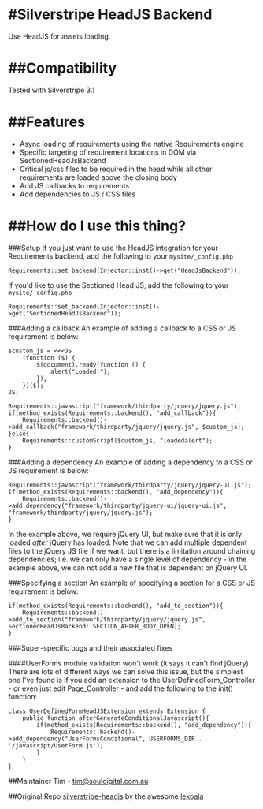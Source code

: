 #Silverstripe HeadJS Backend
==================
Use HeadJS for assets loading.

##Compatibility
==================
Tested with Silverstripe 3.1

##Features
==================
- Async loading of requirements using the native Requirements engine
- Specific targeting of requirement locations in DOM via SectionedHeadJsBackend
- Critical js/css files to be required in the head while all other requirements are loaded above the closing body 
- Add JS callbacks to requirements
- Add dependencies to JS / CSS files 


##How do I use this thing?
==================

###Setup
If you just want to use the HeadJS integration for your Requirements backend, add the following to your `mysite/_config.php`

`Requirements::set_backend(Injector::inst()->get("HeadJsBackend"));`

If you'd like to use the Sectioned Head JS, add the following to your `mysite/_config.php`

`Requirements::set_backend(Injector::inst()->get("SectionedHeadJsBackend"));`

###Adding a callback
An example of adding a callback to a CSS or JS requirement is below:

```
$custom_js = <<<JS
    (function ($) {
        $(document).ready(function () {
            alert("Loaded!");
        });
    })($);
JS;

Requirements::javascript("framework/thirdparty/jquery/jquery.js");
if(method_exists(Requirements::backend(), "add_callback")){
    Requirements::backend()->add_callback("framework/thirdparty/jquery/jquery.js", $custom_js);
}else{
    Requirements::customScript($custom_js, "loadedalert");
}
```

###Adding a dependency
An example of adding a dependency to a CSS or JS requirement is below:

``` 
Requirements::javascript("framework/thirdparty/jquery/jquery-ui.js");
if(method_exists(Requirements::backend(), "add_dependency")){
    Requirements::backend()->add_dependency("framework/thirdparty/jquery-ui/jquery-ui.js", "framework/thirdparty/jquery/jquery.js");
} 
```

In the example above, we require jQuery UI, but make sure that it is only loaded _after_ jQuery has loaded. Note that we can add multiple dependent files to the jQuery JS file if we want, but there is a limitation around chaining dependencies; i.e. we can only have a single level of dependency - in the example above, we can not add a new file that is dependent on jQuery UI. 


###Specifying a section
An example of specifying a section for a CSS or JS requirement is below:

```
if(method_exists(Requirements::backend(), "add_to_section")){
    Requirements::backend()->add_to_section("framework/thirdparty/jquery/jquery.js", SectionedHeadJsBackend::SECTION_AFTER_BODY_OPEN);
}
```

###Super-specific bugs and their associated fixes

####UserForms module validation won't work (it says it can't find jQuery)
There are lots of different ways we can solve this issue, but the simplest one I've found is if you add an extension to the UserDefinedForm_Controller - or even just edit Page_Controller - and add the following to the init() function:

```
class UserDefinedFormHeadJSExtension extends Extension {
    public function afterGenerateConditionalJavascript(){
        if(method_exists(Requirements::backend(), "add_dependency")){
            Requirements::backend()->add_dependency("UserFormsConditional", USERFORMS_DIR . '/javascript/UserForm.js');
        }
    }
}   
```


##Maintainer
Tim - tim@souldigital.com.au

##Original Repo
[silverstripe-headjs](https://github.com/lekoala/silverstripe-headjs) by the awesome [lekoala](https://github.com/lekoala)
